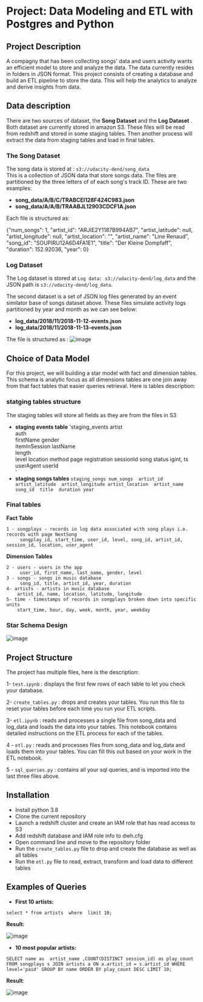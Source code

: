 # Project: Data Modeling and ETL with Postgres and Python
## Project Description

A compagny that has been collecting songs' data and users activity wants an efficient model to store and analyze the data. The data currently resides in folders in JSON format.
This project consists of creating a database and build an ETL pipeline to store the data.
This will help the analytics to analyze and derive insights from data.

## Data description
There are two sources of dataset, the **Song Dataset** and the **Log Dataset** .  Both dataset are currently stored in amazon S3. These files will be read from redshift and stored in some staging tables. Then another process will extract the data from staging tables and load in final tables.

### The Song Dataset
The song data is stored at : `s3://udacity-dend/song_data`  
This is a collection of JSON data that store songs data. The files are partitioned by the three letters of of each song's track ID. These are two examples:

 - **song_data/A/B/C/TRABCEI128F424C983.json**
 - **song_data/A/A/B/TRAABJL12903CDCF1A.json**
 
 Each file is structured as:
 
 {"num_songs": 1, "artist_id": "ARJIE2Y1187B994AB7", "artist_latitude": null, "artist_longitude": null, "artist_location": "", "artist_name": "Line Renaud", "song_id": "SOUPIRU12A6D4FA1E1", "title": "Der Kleine Dompfaff", "duration": 152.92036, "year": 0}

### Log Dataset

The Log dataset is stored at `Log data: s3://udacity-dend/log_data` and the JSON path is `s3://udacity-dend/log_data`.

The second dataset is a set of JSON log files generated by an event similator base of songs dataset above. These files simulate activity logs partitioned by year and month as we can see below:

- **log_data/2018/11/2018-11-12-events.json**
- **log_data/2018/11/2018-11-13-events.json**

The file is structured as :
![image](https://github.com/tmbothe/Data_Warehouse_Project/blob/main/images/log-data.png)

## Choice of Data Model

For this project, we will building a star model with fact and dimension tables. This schema is analytic focus as all dimensions tables are one join away from that fact tables that easier queries retrieval. Here is tables description:

### statging tables structure
 The staging tables will store all fields as they are from the files in S3
 - **staging events table** 
 'staging_events
    artist    
    auth      
    firstName 
    gender    
    itemInSession 
    lastName  
    length    
    level 
    location
    method 
    page 
    registration 
    sessionId 
    song 
    status igint,
    ts  
    userAgent 
    userId  
 '
 - **staging songs tables**
 ` staging_songs
     num_songs 
     artist_id
     artist_latitude 
     artist_longitude
     artist_location 
     artist_name 
     song_id 
     title 
     duration
     year
     `
### Final tables

**Fact Table**

    1 - songplays - records in log data associated with song plays i.e. records with page NextSong
         songplay_id, start_time, user_id, level, song_id, artist_id, session_id, location, user_agent
         
**Dimension Tables**

    2 - users - users in the app
         user_id, first_name, last_name, gender, level 
    3 - songs - songs in music database
         song_id, title, artist_id, year, duration
    4- artists - artists in music database
        artist_id, name, location, latitude, longitude
    5- time - timestamps of records in songplays broken down into specific units
        start_time, hour, day, week, month, year, weekday
 ### Star Schema Design       
 ![image](https://github.com/tmbothe/Data_Warehouse_Project/blob/main/images/datamodel.PNG)
 
 ## Project Structure
 
 The project has multiple files, here is the description:
 
 1- `test.ipynb` :  displays the first few rows of each table to let you check your database.
 
 2- `create_tables.py` :  drops and creates your tables. You run this file to reset your tables before each time you run your ETL scripts.
 
 3- `etl.ipynb` :  reads and processes a single file from song_data and log_data and loads the data into your tables. This notebook contains detailed instructions on the ETL process for each of the tables.
 
 4 - `etl.py` :  reads and processes files from song_data and log_data and loads them into your tables. You can fill this out based on your work in the ETL notebook.
 
 5 - `sql_queries.py` : contains all your sql queries, and is imported into the last three files above.

## Installation 

- Install python 3.8
- Clone the current repository 
- Launch a redshift cluster and create an IAM role that has read access to S3
- Add redshift database and IAM role info to dwh.cfg
- Open command line and move to the repository folder
- Run the `create_tables.py` file to drop and create the database as well as all tables
- Run the `etl.py` file to read, extract, transform and load data to different tables

## Examples of Queries

- **First 10 artists:** 

 `select * from artists  where  limit 10;`

 **Result:**

  ![image](https://github.com/tmbothe/Data_Warehouse_Project/blob/main/images/first10_artst.PNG)

- **10 most popular artists:**

`SELECT name as  artist_name ,COUNT(DISTINCT session_id) as play_count
 FROM songplays s
 JOIN artists a ON a.artist_id = s.artist_id
 WHERE level='paid'
 GROUP BY name
 ORDER BY play_count DESC
 LIMIT 10;
`

**Result**:

 ![image](https://github.com/tmbothe/Data_Warehouse_Project/blob/main/images/mostpopular_artist.PNG)


 



